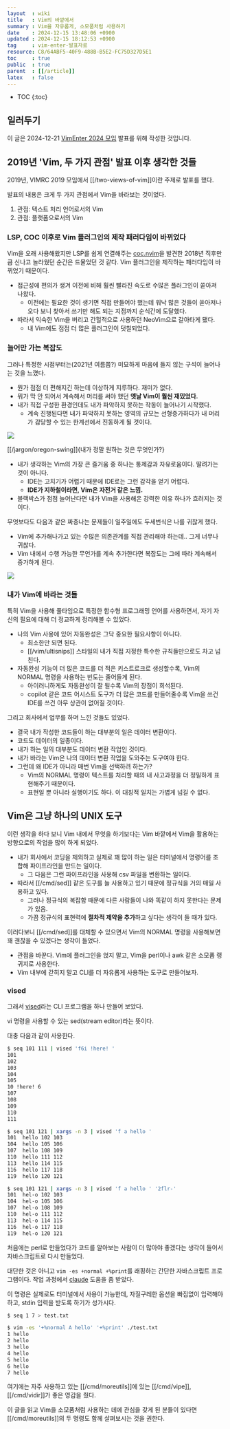 ```yaml
---
layout  : wiki
title   : Vim의 바깥에서
summary : Vim을 자유롭게, 소모품처럼 사용하기
date    : 2024-12-15 13:48:06 +0900
updated : 2024-12-15 18:12:53 +0900
tag     : vim-enter-발표자료
resource: C8/64ABF5-40F9-488B-B5E2-FC75D327D5E1
toc     : true
public  : true
parent  : [[/article]]
latex   : false
---
```

* TOC
{:toc}

## 일러두기

이 글은 2024-12-21 [VimEnter 2024 모임](https://event-us.kr/vim/event/95199 ) 발표를 위해 작성한 것입니다.

## 2019년 'Vim, 두 가지 관점' 발표 이후 생각한 것들

2019년, VIMRC 2019 모임에서 [[/two-views-of-vim]]이란 주제로 발표를 했다.

발표의 내용은 크게 두 가지 관점에서 Vim을 바라보는 것이었다.

1. 관점: 텍스트 처리 언어로서의 Vim
2. 관점: 플랫폼으로서의 Vim

### LSP, COC 이후로 Vim 플러그인의 제작 패러다임이 바뀌었다

Vim을 오래 사용해왔지만 LSP를 쉽게 연결해주는 [coc.nvim](https://github.com/neoclide/coc.nvim )을 발견한 2018년 직후만큼 신나고 놀라웠던 순간은 드물었던 것 같다.
Vim 플러그인을 제작하는 패러다임이 바뀌었기 때문이다.

- 접근성에 편의가 생겨 이전에 비해 훨씬 빨라진 속도로 수많은 플러그인이 쏟아져 나왔다.
    - 이전에는 필요한 것이 생기면 직접 만들어야 했는데 워낙 많은 것들이 쏟아져나오다 보니 찾아서 쓰기만 해도 되는 지점까지 순식간에 도달했다.
- 따라서 익숙한 Vim을 버리고 간헐적으로 사용하던 NeoVim으로 갈아타게 됐다.
    - 내 Vim에도 점점 더 많은 플러그인이 덧칠되었다.

### 늘어만 가는 복잡도

그러나 특정한 시점부터는(2021년 여름쯤?) 미묘하게 마음에 들지 않는 구석이 늘어나는 것을 느꼈다.

- 뭔가 점점 더 편해지긴 하는데 이상하게 지루하다. 재미가 없다.
- 뭐가 막 안 되어서 계속해서 머리를 써야 했던 **옛날 Vim이 훨씬 재밌었다.**
- 내가 직접 구성한 환경인데도 내가 파악하지 못하는 작동이 늘어나기 시작했다.
    - 계속 진행된다면 내가 파악하지 못하는 영역의 규모는 선형증가하다가 내 머리가 감당할 수 있는 한계선에서 진동하게 될 것이다.

![]( /resource/C8/64ABF5-40F9-488B-B5E2-FC75D327D5E1/swing-parodie.jpg )

[[/jargon/oregon-swing]]{내가 정말 원하는 것은 무엇인가?}

- 내가 생각하는 Vim의 가장 큰 즐거움 중 하나는 통제감과 자유로움이다. 딸려가는 것이 아니다.
    - IDE는 고치기가 어렵기 때문에 IDE로는 그런 감각을 얻기 어렵다.
    - **IDE가 지하철이라면, Vim은 자전거 같은 느낌.**
- 블랙박스가 점점 늘어난다면 내가 Vim을 사용해온 강력한 이유 하나가 흐려지는 것이다.

무엇보다도 다음과 같은 짜증나는 문제들이 일주일에도 두세번식은 나를 귀찮게 했다.

- Vim에 추가해나가고 있는 수많은 의존관계를 직접 관리해야 하는데.. 그게 너무나 귀찮다.
- Vim 내에서 수행 가능한 무언가를 계속 추가한다면 복잡도는 그에 따라 계속해서 증가하게 된다.

![]( /resource/C8/64ABF5-40F9-488B-B5E2-FC75D327D5E1/the-generalized-uncertainty-principle.jpg )

### 내가 Vim에 바라는 것들

특히 Vim을 사용해 풀타임으로 특정한 함수형 프로그래밍 언어를 사용하면서, 자기 자신의 필요에 대해 더 정교하게 정리해볼 수 있었다.

- 나의 Vim 사용에 있어 자동완성은 그닥 중요한 필요사항이 아니다.
    - 최소한만 되면 된다.
    - [[/vim/ultisnips]] 스타일의 내가 직접 지정한 특수한 규칙들만으로도 차고 넘친다.
- 자동완성 기능이 더 많은 코드를 더 적은 키스트로크로 생성할수록, Vim의 NORMAL 명령을 사용하는 빈도는 줄어들게 된다.
    - 아이러니하게도 자동완성이 잘 될수록 Vim의 장점이 희석된다.
    - copilot 같은 코드 어시스트 도구가 더 많은 코드를 만들어줄수록 Vim을 쓰건 IDE를 쓰건 아무 상관이 없어질 것이다.

그리고 회사에서 업무를 하며 느낀 것들도 있었다.

- 결국 내가 작성한 코드들이 하는 대부분의 일은 데이터 변환이다.
- 코드도 데이터의 일종이다.
- 내가 하는 일의 대부분도 데이터 변환 작업인 것이다.
- 내가 바라는 Vim은 나의 데이터 변환 작업을 도와주는 도구여야 한다.
- 그런데 왜 IDE가 아니라 매번 Vim을 선택하려 하는가?
    - Vim의 NORMAL 명령이 텍스트를 처리할 때의 내 사고과정을 더 정밀하게 표현해주기 때문이다.
    - 표현일 뿐 아니라 실행이기도 하다. 이 대칭적 일치는 가볍게 넘길 수 없다.

## Vim은 그냥 하나의 UNIX 도구

이런 생각을 하다 보니 Vim 내에서 무엇을 하기보다는 Vim 바깥에서 Vim을 활용하는 방향으로의 작업을 많이 하게 되었다.

- 내가 회사에서 코딩을 제외하고 실제로 꽤 많이 하는 일은 터미널에서 명령어를 조합해 파이프라인을 만드는 일이다.
    - 그 다음은 그런 파이프라인을 사용해 csv 파일을 변환하는 일이다.
- 따라서 [[/cmd/sed]] 같은 도구를 늘 사용하고 있기 때문에 정규식을 거의 매일 사용하고 있다.
    - 그러나 정규식의 복잡함 때문에 다른 사람들이 나와 똑같이 하지 못한다는 문제가 있음.
    - 가끔 정규식의 표현력에 **절차적 제약을 추가**하고 싶다는 생각이 들 때가 있다.

이러다보니 [[/cmd/sed]]를 대체할 수 있으면서 Vim의 NORMAL 명령을 사용해보면 꽤 괜찮을 수 있겠다는 생각이 들었다.

- 관점을 바꾼다. Vim에 플러그인을 얹지 말고, Vim을 perl이나 awk 같은 소모품 랭귀지로 사용한다.
- Vim 내부에 갇히지 말고 CLI를 더 자유롭게 사용하는 도구로 만들어보자.

### vised

그래서 [vised](https://github.com/johngrib/vised/ )라는 CLI 프로그램을 하나 만들어 보았다.

vi 명령을 사용할 수 있는 sed(stream editor)라는 뜻이다.

대충 다음과 같이 사용한다.

```bash
$ seq 101 111 | vised 'f6i !here! '
101
102
103
104
105
10 !here! 6
107
108
109
110
111
```

```bash
$ seq 101 121 | xargs -n 3 | vised 'f a hello '
101  hello 102 103
104  hello 105 106
107  hello 108 109
110  hello 111 112
113  hello 114 115
116  hello 117 118
119  hello 120 121
```

```bash
$ seq 101 121 | xargs -n 3 | vised 'f a hello ' '2flr-'
101  hel-o 102 103
104  hel-o 105 106
107  hel-o 108 109
110  hel-o 111 112
113  hel-o 114 115
116  hel-o 117 118
119  hel-o 120 121
```

처음에는 perl로 만들었다가 코드를 알아보는 사람이 더 많아야 좋겠다는 생각이 들어서 자바스크립트로 다시 만들었다.

대단한 것은 아니고 `vim -es +normal +%print`를 래핑하는 간단한 자바스크립트 프로그램이다. 작업 과정에서 [claude](https://claude.ai/ ) 도움을 좀 받았다.

이 명령은 실제로도 터미널에서 사용이 가능한데, 자질구레한 옵션을 빠짐없이 입력해야 하고, stdin 입력을 받도록 하기가 성가시다.

```bash
$ seq 1 7 > test.txt

$ vim -es '+%normal A hello' '+%print' ./test.txt
1 hello
2 hello
3 hello
4 hello
5 hello
6 hello
7 hello
```

여기에는 자주 사용하고 있는 [[/cmd/moreutils]]에 있는 [[/cmd/vipe]], [[/cmd/vidir]]가 좋은 영감을 줬다.

이 글을 읽고 Vim을 소모품처럼 사용하는 데에 관심을 갖게 된 분들이 있다면 [[/cmd/moreutils]]의 두 명령도 함께 살펴보시는 것을 권한다.

